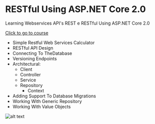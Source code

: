 # RESTful Using ASP.NET Core 2.0

Learning Webservices API's REST e RESTful Using ASP.NET Core 2.0

[Click to go to course](https://www.udemy.com/restful-apis-do-0-a-nuvem-com-aspnet-core-e-docker)

- Simple Restful Web Services Calculator
- RESTful API Design
- Connecting To TheDatabase
- Versioning Endpoints
- Architectural: 
	- Client 
	- Controller 
	- Service 
	- Repository 
		- Context
- Adding Support To Database Migrations		
- Working With Generic Repository
- Working With Value Objects

![alt text](https://d32myzxfxyl12w.cloudfront.net/images/ckeditor_assets/pictures/275/content_rest_api_design.png)
